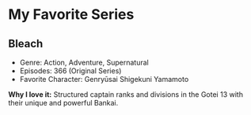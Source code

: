 # My Favorite Series  
## Bleach  
- Genre: Action, Adventure, Supernatural  
- Episodes: 366 (Original Series)  
- Favorite Character: Genryūsai Shigekuni Yamamoto  

**Why I love it:** Structured captain ranks and divisions in the Gotei 13 with their unique and powerful Bankai.  
